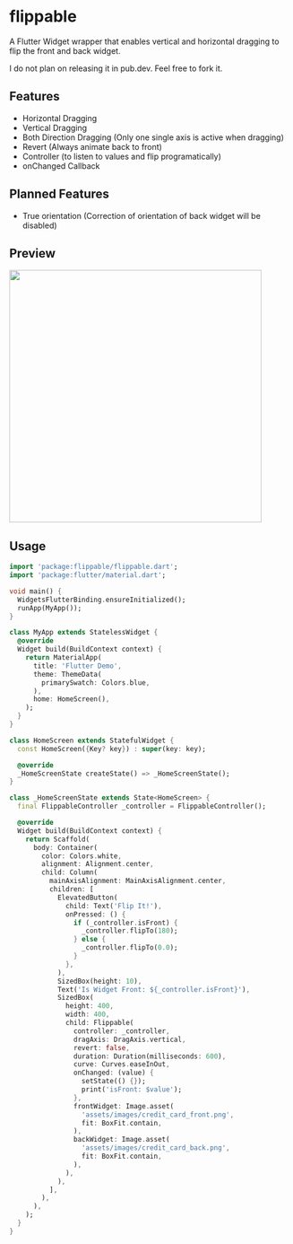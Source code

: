 # flippable

A Flutter Widget wrapper that enables vertical and horizontal dragging to flip the front and back widget.

I do not plan on releasing it in pub.dev. Feel free to fork it.

## Features
- Horizontal Dragging
- Vertical Dragging
- Both Direction Dragging (Only one single axis is active when dragging)
- Revert (Always animate back to front)
- Controller (to listen to values and flip programatically)
- onChanged Callback

## Planned Features
  - True orientation (Correction of orientation of back widget will be disabled)

## Preview

<img src="https://user-images.githubusercontent.com/78299538/126768303-60fe8d76-f2a2-4ce2-b887-0ba9071da601.gif" width="450"/>

## Usage

```dart
import 'package:flippable/flippable.dart';
import 'package:flutter/material.dart';

void main() {
  WidgetsFlutterBinding.ensureInitialized();
  runApp(MyApp());
}

class MyApp extends StatelessWidget {
  @override
  Widget build(BuildContext context) {
    return MaterialApp(
      title: 'Flutter Demo',
      theme: ThemeData(
        primarySwatch: Colors.blue,
      ),
      home: HomeScreen(),
    );
  }
}

class HomeScreen extends StatefulWidget {
  const HomeScreen({Key? key}) : super(key: key);

  @override
  _HomeScreenState createState() => _HomeScreenState();
}

class _HomeScreenState extends State<HomeScreen> {
  final FlippableController _controller = FlippableController();

  @override
  Widget build(BuildContext context) {
    return Scaffold(
      body: Container(
        color: Colors.white,
        alignment: Alignment.center,
        child: Column(
          mainAxisAlignment: MainAxisAlignment.center,
          children: [
            ElevatedButton(
              child: Text('Flip It!'),
              onPressed: () {
                if (_controller.isFront) {
                  _controller.flipTo(180);
                } else {
                  _controller.flipTo(0.0);
                }
              },
            ),
            SizedBox(height: 10),
            Text('Is Widget Front: ${_controller.isFront}'),
            SizedBox(
              height: 400,
              width: 400,
              child: Flippable(
                controller: _controller,
                dragAxis: DragAxis.vertical,
                revert: false,
                duration: Duration(milliseconds: 600),
                curve: Curves.easeInOut,
                onChanged: (value) {
                  setState(() {});
                  print('isFront: $value');
                },
                frontWidget: Image.asset(
                  'assets/images/credit_card_front.png',
                  fit: BoxFit.contain,
                ),
                backWidget: Image.asset(
                  'assets/images/credit_card_back.png',
                  fit: BoxFit.contain,
                ),
              ),
            ),
          ],
        ),
      ),
    );
  }
}
```
